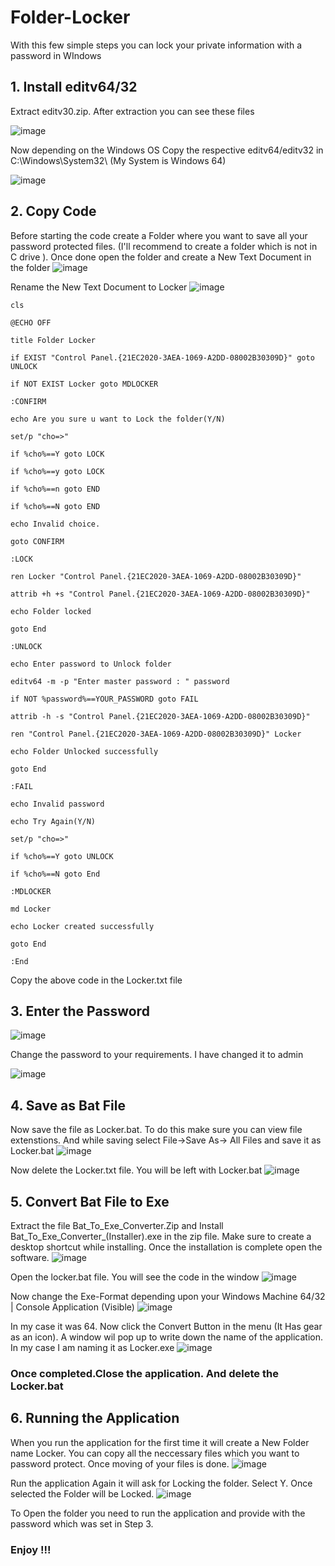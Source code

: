 # Folder-Locker
With this few simple steps you can lock your private information with a password in WIndows

## 1. Install editv64/32
Extract editv30.zip. After extraction you can see these files

![image](https://user-images.githubusercontent.com/36832858/36655846-7da23fa2-1b08-11e8-8f9f-274bd9ffb37e.png)

Now depending on the Windows OS Copy the respective editv64/editv32 in C:\Windows\System32\ (My System is Windows 64)

![image](https://user-images.githubusercontent.com/36832858/36655967-458420bc-1b09-11e8-8461-a908ab5585fb.png)

## 2. Copy Code
Before starting the code create a Folder where you want to save all your password protected files. (I'll recommend to create a folder which is not in C drive ). Once done open the folder and create a New Text Document in the folder
![image](https://user-images.githubusercontent.com/36832858/36656156-49924e62-1b0a-11e8-8b45-798bce6fe48a.png)

Rename the New Text Document to Locker
![image](https://user-images.githubusercontent.com/36832858/36656173-6240f26a-1b0a-11e8-99bf-a860035ec0ff.png)


```
cls

@ECHO OFF

title Folder Locker

if EXIST "Control Panel.{21EC2020-3AEA-1069-A2DD-08002B30309D}" goto UNLOCK

if NOT EXIST Locker goto MDLOCKER

:CONFIRM

echo Are you sure u want to Lock the folder(Y/N)

set/p "cho=>"

if %cho%==Y goto LOCK

if %cho%==y goto LOCK

if %cho%==n goto END

if %cho%==N goto END

echo Invalid choice.

goto CONFIRM

:LOCK

ren Locker "Control Panel.{21EC2020-3AEA-1069-A2DD-08002B30309D}"

attrib +h +s "Control Panel.{21EC2020-3AEA-1069-A2DD-08002B30309D}"

echo Folder locked

goto End

:UNLOCK

echo Enter password to Unlock folder

editv64 -m -p "Enter master password : " password

if NOT %password%==YOUR_PASSWORD goto FAIL

attrib -h -s "Control Panel.{21EC2020-3AEA-1069-A2DD-08002B30309D}"

ren "Control Panel.{21EC2020-3AEA-1069-A2DD-08002B30309D}" Locker

echo Folder Unlocked successfully

goto End

:FAIL

echo Invalid password

echo Try Again(Y/N)

set/p "cho=>"

if %cho%==Y goto UNLOCK

if %cho%==N goto End

:MDLOCKER

md Locker

echo Locker created successfully

goto End

:End
```

Copy the above code in the Locker.txt file

## 3. Enter the Password

![image](https://user-images.githubusercontent.com/36832858/36658883-d10a4056-1b15-11e8-90de-9e87f1e9575b.png)

Change the password to your requirements. I have changed it to admin

![image](https://user-images.githubusercontent.com/36832858/36658951-1702dec4-1b16-11e8-919f-635a870d9569.png)

## 4. Save as Bat File
Now save the file as Locker.bat. To do this make sure you can view file extenstions. And while saving select File->Save As-> All Files and save it as Locker.bat
![image](https://user-images.githubusercontent.com/36832858/36659034-71619a86-1b16-11e8-8193-8de7c5e0072d.png)

Now delete the Locker.txt file. You will be left with Locker.bat
![image](https://user-images.githubusercontent.com/36832858/36659161-d9156a04-1b16-11e8-8aeb-0125c7f1aefc.png)
## 5. Convert Bat File to Exe
Extract the file Bat_To_Exe_Converter.Zip and Install Bat_To_Exe_Converter_(Installer).exe in the zip file. Make sure to create a desktop shortcut while installing. Once the installation is complete open the software.
![image](https://user-images.githubusercontent.com/36832858/36659435-cea361b0-1b17-11e8-9626-c9059a40fd79.png)

Open the locker.bat file. You will see the code in the window
![image](https://user-images.githubusercontent.com/36832858/36659529-20aadb00-1b18-11e8-8da0-a9aae9c47c9b.png)

Now change the Exe-Format depending upon your Windows Machine 64/32 | Console Application (Visible)
![image](https://user-images.githubusercontent.com/36832858/36659624-6a80e170-1b18-11e8-99e3-f01c2cf00708.png)

In my case it was 64. Now click the Convert Button in the menu (It Has gear as an icon). A window wil pop up to write down the name of the application. In my case I am naming it as Locker.exe
![image](https://user-images.githubusercontent.com/36832858/36659741-cfa6f06c-1b18-11e8-991e-cd3fe31f6c8a.png)

### Once completed.Close the application. And delete the Locker.bat

## 6. Running the Application
When you run the application for the first time it will create a New Folder name Locker. You can copy all the neccessary files which you want to password protect. Once moving of your files is done.
![image](https://user-images.githubusercontent.com/36832858/36659917-803fa9c8-1b19-11e8-8c2b-9e4863a629c8.png)

Run the application Again it will ask for Locking the folder. Select Y. Once selected the Folder will be Locked.
![image](https://user-images.githubusercontent.com/36832858/36659945-96b836b6-1b19-11e8-891e-354343988b5c.png)

To Open the folder you need to run the application and provide with the password which was set in Step 3.


### Enjoy !!!







